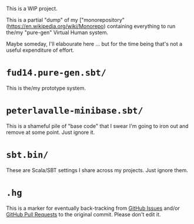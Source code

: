 
This is a WIP project.

This is a partial "dump" of my ["monorepository"(https://en.wikipedia.org/wiki/Monorepo) containing everything to run the/my "pure-gen" Virtual Human system.

Maybe someday, I'll elabourate here ... but for the time being that's not a useful expenditure of effort.

# `fud14.pure-gen.sbt/`

This is the/my prototype system.

# `peterlavalle-minibase.sbt/`

This is a shameful pile of "base code" that I swear I'm going to iron out and remove at some point.
Just ignore it.

# `sbt.bin/`

These are Scala/SBT settings I share across my projects.
Just ignore them.

# `.hg`

This is a marker for eventually back-tracking from [GitHub Issues](https://github.com/g-pechorin/pure-gen/issues) and/or [GitHub Pull Requests](https://github.com/g-pechorin/pure-gen/pulls) to the original commit.
Please don't edit it.
